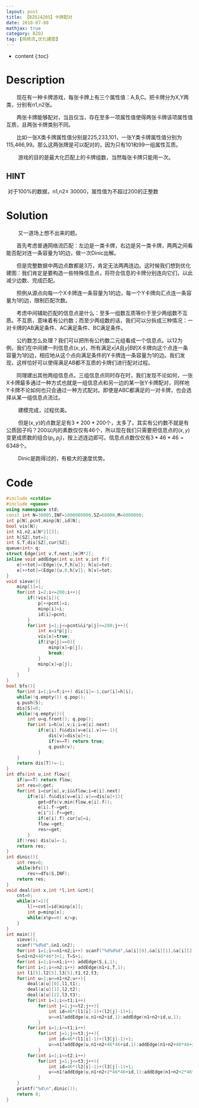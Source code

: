 ```yaml
---
layout: post
title: 【BZOJ4205】卡牌配对
date: 2018-07-08
mathjax: true
category: BZOJ
tag: [网络流,优化建图]
---
```

* content
{:toc}
# Description

　　现在有一种卡牌游戏，每张卡牌上有三个属性值：A,B,C。把卡牌分为X,Y两类，分别有n1,n2张。

​	　　两张卡牌能够配对，当且仅当，存在至多一项属性值使得两张卡牌该项属性值互质，且两张卡牌类别不同。

​	　　比如一张X类卡牌属性值分别是225,233,101，一张Y类卡牌属性值分别为115,466,99。那么这两张牌是可以配对的，因为只有101和99一组属性互质。

​	　　游戏的目的是最大化匹配上的卡牌组数，当然每张卡牌只能用一次。



## HINT

​	对于100%的数据，n1,n2≤ 30000，属性值为不超过200的正整数



# Solution

​	　　又一道场上想不出来的题。

​	　　首先考虑普通网络流匹配：左边是一类卡牌，右边是另一类卡牌，两两之间看能否配对连一条容量为1的边，做一次Dinic出解。

​	　　但是完整数据中两边点数都是3万，肯定无法两两连边。这时候我们想到优化建图：我们肯定是要构造一些特殊信息点，将符合信息的卡牌分别连向它们，以此减少边数、完成匹配。

​	　　照例从源点向每一个X卡牌连一条容量为1的边，每一个Y卡牌向汇点连一条容量为1的边，限制匹配次数。

​	　　考虑中间辅助匹配的信息点是什么：至多一组数互质等价于至少两组数不互质。不互质，意味着有公约数；而至少两组数的话，我们可以分拆成三种情况：一对卡牌的AB满足条件、AC满足条件、BC满足条件。

​	　　公约数怎么处理？我们可以把所有公约数二元组看成一个信息点。以12为例，我们在中间建一列信息点$(x,y)$，所有满足$x|A$且$y|B$的X卡牌向这个点连一条容量为1的边，相应地从这个点向满足条件的Y卡牌连一条容量为1的边。我们发现，这样恰好可以使得满足AB都不互质的卡牌们进行配对过程。

​	　　同理建出其他两组信息点。三组信息点同时存在时，我们发现不论如何，一张X卡牌最多通过一种方式也就是一组信息点和另一边的某一张Y卡牌配对，同样地Y卡牌不论如何也只会通过一种方式配对。即使是ABC都满足的一对卡牌，也会选择从某一组信息点流过。

​	　　建模完成，过程优美。

​	　　但是$(x,y)$的点数足足有$3*200*200$个，太多了。其实有公约数不就是有公质因子吗？200以内的素数仅仅有46个，所以现在我们只需要把信息点的$(x,y)$变更成质数的组合$(p_i,p_j)$，按上述连边即可。信息点点数仅仅有$3*46*46=6348$个。

​	　　Dinic是跑得过的，有极大的速度优势。



# Code

```c++
#include <cstdio>
#include <queue>
using namespace std;
const int N=30005,INF=1000000000,SZ=68000,M=6000000;
int p[N],pcnt,minp[N],id[N];
bool vis[N];
int n1,n2,a[N*2][3];
int h[SZ],tot=1;
int S,T,dis[SZ],cur[SZ];
queue<int> q;
struct Edge{int v,f,next;}e[M*2];
inline void addEdge(int u,int v,int f){
    e[++tot]=(Edge){v,f,h[u]}; h[u]=tot;
    e[++tot]=(Edge){u,0,h[v]}; h[v]=tot;
}
void sieve(){
    minp[1]=1;
    for(int i=2;i<=200;i++){
        if(!vis[i]){
            p[++pcnt]=i;
            minp[i]=i;
            id[i]=pcnt;
        }
        for(int j=1;j<=pcnt&&i*p[j]<=200;j++){
            int x=i*p[j];
            vis[x]=true;
            if(i%p[j]==0){
                minp[x]=p[j];
                break;
            }
            minp[x]=p[j];
        }
    }
}
bool bfs(){
    for(int i=1;i<=T;i++) dis[i]=-1,cur[i]=h[i];
    while(!q.empty()) q.pop();
    q.push(S);
    dis[S]=0;
    while(!q.empty()){
        int u=q.front(); q.pop();
        for(int i=h[u],v;i;i=e[i].next)
            if(e[i].f&&dis[v=e[i].v]==-1){
                dis[v]=dis[u]+1;
                if(v==T) return true;
                q.push(v);
            }
    }
    return dis[T]!=-1;
}
int dfs(int u,int flow){
    if(u==T) return flow;
    int res=0,get;
    for(int i=cur[u],v;i&&flow;i=e[i].next)
        if(e[i].f&&dis[v=e[i].v]==dis[u]+1){
            get=dfs(v,min(flow,e[i].f));
            e[i].f-=get;
            e[i^1].f+=get;
            if(e[i].f) cur[u]=i;
            flow-=get;
            res+=get;
        }
    if(!res) dis[u]=-1;
    return res;
}
int dinic(){
    int res=0;
    while(bfs())
        res+=dfs(S,INF);
    return res;
}
void deal(int x,int *l,int &cnt){
    cnt=0;
    while(x!=1){
        l[++cnt]=id[minp[x]];       
        int p=minp[x];
        while(x%p==0) x/=p;
    }
}
int main(){
    sieve();
    scanf("%d%d",&n1,&n2);
    for(int i=1;i<=n1+n2;i++) scanf("%d%d%d",&a[i][0],&a[i][1],&a[i][2]);
    S=n1+n2+46*46*3+1; T=S+1;
    for(int i=1;i<=n1;i++) addEdge(S,i,1);
    for(int i=1;i<=n2;i++) addEdge(n1+i,T,1);
    int l1[5],l2[5],l3[5],t1,t2,t3;
    for(int u=1;u<=n1+n2;u++){
        deal(a[u][0],l1,t1);
        deal(a[u][1],l2,t2);
        deal(a[u][2],l3,t3);
        for(int i=1;i<=t1;i++)
            for(int j=1;j<=t2;j++){
                int id=46*(l1[i]-1)+(l2[j]-1)+1;
                u<=n1?addEdge(u,n1+n2+id,1):addEdge(n1+n2+id,u,1);
            }
        for(int i=1;i<=t1;i++)
            for(int j=1;j<=t3;j++){
                int id=46*(l1[i]-1)+(l3[j]-1)+1;
                u<=n1?addEdge(u,n1+n2+46*46+id,1):addEdge(n1+n2+46*46+id,u,1);
            }
        for(int i=1;i<=t2;i++)
            for(int j=1;j<=t3;j++){
                int id=46*(l2[i]-1)+(l3[j]-1)+1;
                u<=n1?addEdge(u,n1+n2+2*46*46+id,1):addEdge(n1+n2+2*46*46+id,u,1);
            }
    }
    printf("%d\n",dinic());
    return 0;
}
```

